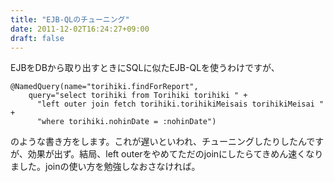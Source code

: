 ```yaml
---
title: "EJB-QLのチューニング"
date: 2011-12-02T16:24:27+09:00
draft: false
---
```


EJBをDBから取り出すときにSQLに似たEJB-QLを使うわけですが、

```
@NamedQuery(name="torihiki.findForReport",
    query="select torihiki from Torihiki torihiki " +
	  "left outer join fetch torihiki.torihikiMeisais torihikiMeisai " +
	  "where torihiki.nohinDate = :nohinDate")
```

のような書き方をします。これが遅いといわれ、チューニングしたりしたんですが、効果が出ず。結局、left outerをやめてただのjoinにしたらてきめん速くなりました。joinの使い方を勉強しなおさなければ。
